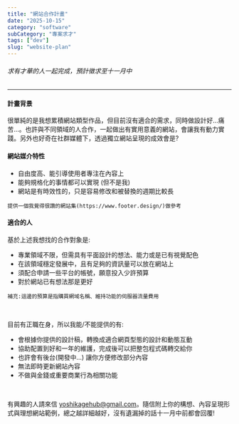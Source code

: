 ```yaml
---
title: "網站合作計畫"
date: "2025-10-15"
category: "software"
subCategory: "專案求才"
tags: ["dev"]
slug: "website-plan"
---
```

###### 求有才華的人一起完成，預計徵求至十一月中
---

#### 計畫背景

很單純的是我想累積網站類型作品，但目前沒有適合的需求，同時做設計好...痛苦...。也許與不同領域的人合作，一起做出有實用意義的網站，會讓我有動力實踐。另外也好奇在社群媒體下，透過獨立網站呈現的成效會是?

#### 網站媒介特性

- 自由度高、能引導使用者專注在內容上
- 能夠規格化的事情都可以實現 (但不是我)
- 網站是有時效性的，只是容易修改和被替換的週期比較長

`提供一個我覺得很讚的網站集(https://www.footer.design/)做參考`

#### 適合的人

基於上述我想找的合作對象是:

- 專業領域不限，但需具有平面設計的想法、能力或是已有視覺配色
- 在該領域穩定發展中，且有足夠的資訊量可以放在網站上
- 須配合申請一些平台的帳號，願意投入少許預算
- 對於網站已有想法那是更好

`補充:這邊的預算是指購買網域名稱、維持功能的伺服器流量費用`

<br>

目前有正職在身，所以我能/不能提供的有:

- 會根據你提供的設計稿，轉換成適合網頁型態的設計和動態互動
- 協助配置到好和一年的維護，完成後可以把整包程式碼轉交給你
- 也許會有後台(開發中...) 讓你方便修改部分內容
- 無法即時更新網站內容
- 不做與金錢或重要商業行為相關功能

<br>

有興趣的人請來信 yoshikagehub@gmail.com。隨信附上你的構想、內容呈現形式與理想網站範例，總之越詳細越好，沒有遺漏掉的話十一月中前都會回覆!
